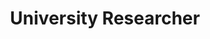 ---
title: "University Researcher"
collection: portfolio
type: "Human-Technology Interaction"
venue: "Eindhoven University of Technology"
startdate: 2020-05-17
enddate: 
ongoing: true
location: "Eindhoven, Netherlands"
---